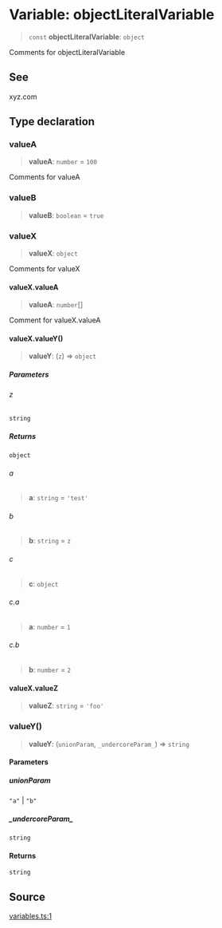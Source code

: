 # Variable: objectLiteralVariable

> `const` **objectLiteralVariable**: `object`

Comments for objectLiteralVariable

## See

xyz.com

## Type declaration

### valueA

> **valueA**: `number` = `100`

Comments for valueA

### valueB

> **valueB**: `boolean` = `true`

### valueX

> **valueX**: `object`

Comments for valueX

#### valueX.valueA

> **valueA**: `number`[]

Comment for valueX.valueA

#### valueX.valueY()

> **valueY**: (`z`) => `object`

##### Parameters

###### z

`string`

##### Returns

`object`

###### a

> **a**: `string` = `'test'`

###### b

> **b**: `string` = `z`

###### c

> **c**: `object`

###### c.a

> **a**: `number` = `1`

###### c.b

> **b**: `number` = `2`

#### valueX.valueZ

> **valueZ**: `string` = `'foo'`

### valueY()

> **valueY**: (`unionParam`, `_undercoreParam_`) => `string`

#### Parameters

##### unionParam

`"a"` | `"b"`

##### \_undercoreParam\_

`string`

#### Returns

`string`

## Source

[variables.ts:1](http://source-url)
